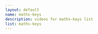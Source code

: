 ```yaml
--- 
layout: default
name: maths-keys
description: videos for maths-keys list
list: maths-keys
---
```


<div class="player">
<div id="player"><!-- "https://www.youtube.com/watch?v={{site.data.lists[page.list][0]}}" --></div>
</div>

